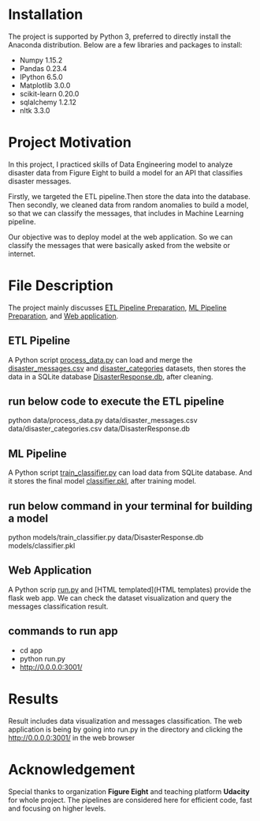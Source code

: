 

# Installation

The project is supported by Python 3, preferred to directly install the Anaconda distribution. Below are a few libraries and packages to install:

  * Numpy 1.15.2
  * Pandas 0.23.4
  * IPython 6.5.0
  * Matplotlib 3.0.0
  * scikit-learn 0.20.0
  * sqlalchemy 1.2.12
  * nltk 3.3.0
# Project Motivation

In this project, I practiced skills of Data Engineering model to analyze disaster data from Figure Eight to build a model for an API that classifies disaster messages.

Firstly, we targeted the ETL pipeline.Then store the data into the database. Then secondly, we cleaned data from random anomalies to build a model, so that we can classify the messages, that includes in Machine Learning pipeline.

Our objective was to deploy model at the web application. So we can classify the messages that were basically asked from the website or internet.

# File Description
The project mainly discusses [ETL Pipeline Preparation](ETL_Pipeline_Preparation.ipynb), [ML Pipeline Preparation](ML_Pipeline_Preparation.ipynb), and [Web application](run.py).

 ##  ETL Pipeline
A Python script [process_data.py](process_data.py) can load and merge the [disaster_messages.csv](disaster_messages.csv) and [disaster_categories](disaster_categories.csv) datasets, then stores the data in a SQLite database [DisasterResponse.db](DisasterResponse.db), after cleaning.
  

 ## run below code to execute the ETL pipeline
python data/process_data.py data/disaster_messages.csv data/disaster_categories.csv data/DisasterResponse.db
  
 ##  ML Pipeline

A Python script [train_classifier.py](train_classfier.py) can load data from SQLite database. And it stores the final model [classifier.pkl](classifier.pkl), after training model.
  
 ## run below command in your terminal for building a model
 python models/train_classifier.py data/DisasterResponse.db models/classifier.pkl
 
 ##  Web Application
 A Python scrip [run.py](run.py) and [HTML templated](HTML templates) provide the flask web app. We can check the dataset visualization and query the messages classification result.

## commands to run app
* cd app
* python run.py
* http://0.0.0.0:3001/


# Results
Result includes data visualization and messages classification. The web application is being by going into run.py in the directory and clicking the http://0.0.0.0:3001/ in the web browser

# Acknowledgement

Special thanks to organization **Figure Eight** and teaching platform **Udacity** for whole project. The pipelines are considered here for efficient code, fast and focusing on higher levels.


   
  
  
  
  
  
  
  
